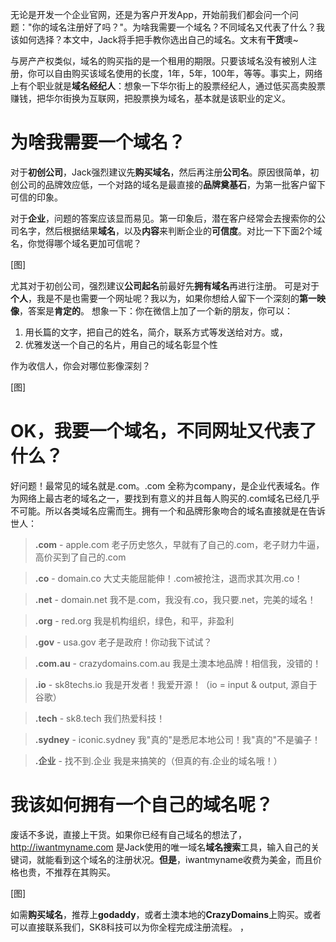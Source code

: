 无论是开发一个企业官网，还是为客户开发App，开始前我们都会问一个问题："你的域名注册好了吗？"。为啥我需要一个域名？不同域名又代表了什么？我该如何选择？本文中，Jack将手把手教你选出自己的域名。文末有**干货**噢~

与房产产权类似，域名的购买指的是一个租用的期限。只要该域名没有被别人注册，你可以自由购买该域名使用的长度，1年，5年，100年，等等。事实上，网络上有个职业就是**域名经纪人**：想象一下华尔街上的股票经纪人，通过低买高卖股票赚钱，把华尔街换为互联网，把股票换为域名，基本就是该职业的定义。

# 为啥我需要一个域名？

对于**初创公司**，Jack强烈建议先**购买域名**，然后再注册**公司名**。原因很简单，初创公司的品牌效应低，一个对路的域名是最直接的**品牌奠基石**，为第一批客户留下可信的印象。

对于**企业**，问题的答案应该显而易见。第一印象后，潜在客户经常会去搜索你的公司名字，然后根据结果**域名**，以及**内容**来判断企业的**可信度**。对比一下下面2个域名，你觉得哪个域名更加可信呢？

[图]

尤其对于初创公司，强烈建议**公司起名**前最好先**拥有域名**再进行注册。
可是对于**个人**，我是不是也需要一个网址呢？我以为，如果你想给人留下一个深刻的**第一映像**，答案是**肯定的**。
想象一下：你在微信上加了一个新的朋友，你可以：

1. 用长篇的文字，把自己的姓名，简介，联系方式等发送给对方。或，
2. 优雅发送一个自己的名片，用自己的域名彰显个性

作为收信人，你会对哪位影像深刻？

[图]

# OK，我要一个域名，不同网址又代表了什么？

好问题！最常见的域名就是.com。.com 全称为company，是企业代表域名。作为网络上最古老的域名之一，要找到有意义的并且每人购买的.com域名已经几乎不可能。所以各类域名应需而生。拥有一个和品牌形象吻合的域名直接就是在告诉世人：

> **.com** - apple.com
> 老子历史悠久，早就有了自己的.com，老子财力牛逼，高价买到了自己的.com

> **.co** - domain.co
> 大丈夫能屈能伸！.com被抢注，退而求其次用.co！

> **.net** - domain.net
> 我不是.com，我没有.co，我只要.net，完美的域名！

> **.org** - red.org
> 我是机构组织，绿色，和平，非盈利

> **.gov** - usa.gov
> 老子是政府！你动我下试试？

> **.com.au** - crazydomains.com.au
> 我是土澳本地品牌！相信我，没错的！

> **.io** - sk8techs.io
> 我是开发者！我爱开源！（io = input & output, 源自于谷歌）

> **.tech** - sk8.tech
> 我们热爱科技！

> **.sydney** - iconic.sydney
> 我"真的"是悉尼本地公司！我"真的"不是骗子！

> **.企业** - 找不到.企业
> 我是来搞笑的（但真的有.企业的域名哦！）

# 我该如何拥有一个自己的域名呢？

废话不多说，直接上干货。如果你已经有自己域名的想法了，http://iwantmyname.com 是Jack使用的唯一域名**域名搜索**工具，输入自己的关键词，就能看到这个域名的注册状况。**但是**，iwantmyname收费为美金，而且价格也贵，不推荐在其购买。

[图]

如需**购买域名**，推荐上**godaddy**，或者土澳本地的**CrazyDomains**上购买。或者可以直接联系我们，SK8科技可以为你全程完成注册流程。
，

